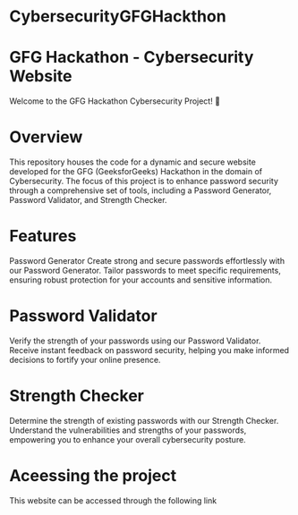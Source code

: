 # CybersecurityGFGHackthon
# GFG Hackathon - Cybersecurity Website
Welcome to the GFG Hackathon Cybersecurity Project! 🚀

# Overview
This repository houses the code for a dynamic and secure website developed for the GFG (GeeksforGeeks) Hackathon in the domain of Cybersecurity. The focus of this project is to enhance password security through a comprehensive set of tools, including a Password Generator, Password Validator, and Strength Checker.

# Features
Password Generator
Create strong and secure passwords effortlessly with our Password Generator. Tailor passwords to meet specific requirements, ensuring robust protection for your accounts and sensitive information.

# Password Validator
Verify the strength of your passwords using our Password Validator. Receive instant feedback on password security, helping you make informed decisions to fortify your online presence.

# Strength Checker
Determine the strength of existing passwords with our Strength Checker. Understand the vulnerabilities and strengths of your passwords, empowering you to enhance your overall cybersecurity posture.

# Aceessing the project
This website can be accessed through the following link
